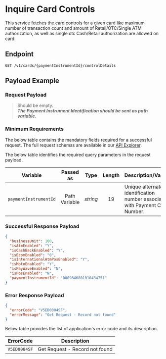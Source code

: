 # Inquire Card Controls

This service fetches the card controls for a given card like maximum number of transaction count and amount of Retail/OTC/Single ATM authorization, as well as single otc Cash/Retail authorization are allowed on card.

## Endpoint

`GET /v1/cards/{paymentInstrumentId}/controlDetails`

## Payload Example

### Request Payload

>Should be empty.  
***The Payment Instrument Identification should be sent as path variable.***

### Minimum Requirements

The below table contains the mandatory fields required for a successful request. The full request schemas are available in our [API Explorer](../api/?type=get&path=/v1/cards/{paymentInstrumentId}/controlDetails).

The below table identifies the required query parameters in the request payload.

| Variable | Passed as | Type | Length | Description/Values |
| -------- | :-------: | :--: | :------------: | ------------------ |
| `paymentInstrumentId` | Path Variable | *string* | 19 | Unique alternate identification number associated with Payment Card Number. |

### Successful Response Payload

```json
{
  "businessUnit": 100,
  "isAtmEnabled": "Y",
  "isCashBackEnabled": "Y",
  "isEcomEnabled": "0",
  "isInternationalAtmPosEnabled": "Y",
  "isMotoEnabled": "Y",
  "isPayWaveEnabled": "N",
  "isPosEnabled": "N",
  "paymentInstrumentId": "0009846801010434751"
}
```

### Error Response Payload

```json
{
  "errorCode": "V5ED0004SF",
  "errorMessage": "Get Request - Record not found"  
}
```

Below table provides the list of application's error code and its description.

| ErrorCode |  Description |
| --------  | ------------------ |
|`V5ED0004SF` | Get Request - Record not found |
